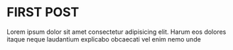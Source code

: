 # FIRST POST

Lorem ipsum dolor sit amet consectetur adipisicing elit. Harum eos dolores itaque neque laudantium
explicabo obcaecati vel enim nemo unde
